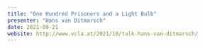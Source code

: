 ```yaml
---
title: "One Hundred Prisoners and a Light Bulb"
presenter: "Hans van Ditmarsch"
date: 2021-09-21
website: http://www.vcla.at/2021/10/talk-hans-van-ditmarsch/
---
```


<!--
Custom content goes here.
-->